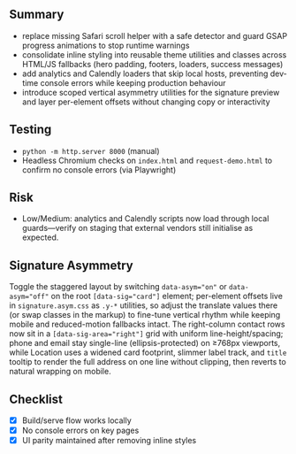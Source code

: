 ## Summary
- replace missing Safari scroll helper with a safe detector and guard GSAP progress animations to stop runtime warnings
- consolidate inline styling into reusable theme utilities and classes across HTML/JS fallbacks (hero padding, footers, loaders, success messages)
- add analytics and Calendly loaders that skip local hosts, preventing dev-time console errors while keeping production behaviour
- introduce scoped vertical asymmetry utilities for the signature preview and layer per-element offsets without changing copy or interactivity

## Testing
- `python -m http.server 8000` (manual)
- Headless Chromium checks on `index.html` and `request-demo.html` to confirm no console errors (via Playwright)

## Risk
- Low/Medium: analytics and Calendly scripts now load through local guards—verify on staging that external vendors still initialise as expected.

## Signature Asymmetry
Toggle the staggered layout by switching `data-asym="on"` or `data-asym="off"` on the root `[data-sig="card"]` element; per-element offsets live in `signature.asym.css` as `.y-*` utilities, so adjust the translate values there (or swap classes in the markup) to fine-tune vertical rhythm while keeping mobile and reduced-motion fallbacks intact. The right-column contact rows now sit in a `[data-sig-area="right"]` grid with uniform line-height/spacing; phone and email stay single-line (ellipsis-protected) on ≥768px viewports, while Location uses a widened card footprint, slimmer label track, and `title` tooltip to render the full address on one line without clipping, then reverts to natural wrapping on mobile.

## Checklist
- [x] Build/serve flow works locally
- [x] No console errors on key pages
- [x] UI parity maintained after removing inline styles
